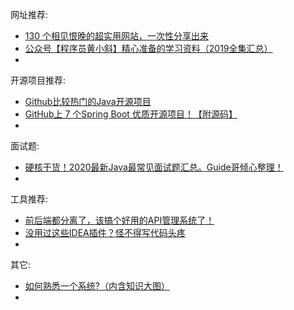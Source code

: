网址推荐:

- [130 个相见恨晚的超实用网站，一次性分享出来](https://blog.csdn.net/qq_43901693/article/details/100606828)
- [公众号【程序员黄小斜】精心准备的学习资料（2019全集汇总）](https://mp.weixin.qq.com/s?__biz=MzUyOTk5NDQwOA==&mid=100003205&idx=1&sn=117ff09444991c9efdee767ec0d326c7&chksm=7a59ca424d2e4354a7964d2b4f59d88b61e64d2eca028271c0c99d07353520239b85d44a1b08&mpshare=1&scene=24&srcid=03047SvGdhrP0GIn7jpsJrix&sharer_sharetime=1583287500096&sharer_shareid=97882d908ba6498447727c27e86f5d0e&key=d20864ce5ca42a5afcf75564125562afe5fd97853e5bd066f90aeeff16a280ff528e0ef9c3d779943ddfc5873183da5eaf0d5c988e1dcaa792796ae189138e15e0b7aea95fb6f2311648d40059355fb0&ascene=14&uin=MTU0ODQ4ODg4MQ%3D%3D&devicetype=Windows+10&version=62080079&lang=zh_CN&exportkey=AWH%2FgT9lgEiOlgAfAySGp5k%3D&pass_ticket=lNQIKpOrHbUrIl4dAPX5VvLUI%2BF8xEVFtV4CKL1gLpiadqSq6r97ArXzpryNl%2F%2Bk)
- 



开源项目推荐:

- [Github比较热门的Java开源项目](https://mp.weixin.qq.com/s?__biz=MzI3NjU2ODA5Mg==&mid=2247485152&idx=1&sn=f649373a43dd0706752c3a3a96493b42&chksm=eb72c793dc054e859cb9aa97757b7aec7015209004d7b707b662fe124d1c208d32f4d332d4cf&scene=0&xtrack=1&key=d20864ce5ca42a5a90019ee69ff4f140985ac2f1fc267782413876bcbd2b860495011720f0df985860d2c611ecd16d54507d0682cca6941b4e79b9c7ab2c0bad2fbf832b5858e77ab3232ea4c84c178b&ascene=14&uin=MTU0ODQ4ODg4MQ%3D%3D&devicetype=Windows+10&version=62080079&lang=zh_CN&exportkey=AWeqBD3ijipZnX8sM%2F09yOE%3D&pass_ticket=lNQIKpOrHbUrIl4dAPX5VvLUI%2BF8xEVFtV4CKL1gLpiadqSq6r97ArXzpryNl%2F%2Bk)
- [GitHub上 7 个Spring Boot 优质开源项目！【附源码】](https://mp.weixin.qq.com/s?__biz=MzIwNTk5NjEzNw==&mid=2247489771&idx=1&sn=1cd800057eba13d5d365fa699c800e24&chksm=972931eda05eb8fbc724775e4c46a8c82df8a291eefeee43d97e5a9e2dfeb7dc7f2613f68ce4&mpshare=1&scene=1&srcid=&sharer_sharetime=1585542455282&sharer_shareid=97882d908ba6498447727c27e86f5d0e&key=d20864ce5ca42a5aeac275cbdbe66bab8a86bbc4b895a353569c48e573f689afc87f1b329de05ad157958fcf4fa998c8da954dbace30833173c90a1ef65365720a5d92363dad14fcb9c42d1865e82433&ascene=1&uin=MTU0ODQ4ODg4MQ%3D%3D&devicetype=Windows+10&version=62080079&lang=zh_CN&exportkey=Aed8DRBKbM6h6g1IDegp6gY%3D&pass_ticket=lNQIKpOrHbUrIl4dAPX5VvLUI%2BF8xEVFtV4CKL1gLpiadqSq6r97ArXzpryNl%2F%2Bk)
- 



面试题:

- [硬核干货！2020最新Java最常见面试题汇总。Guide哥倾心整理！](https://mp.weixin.qq.com/s?__biz=Mzg2OTA0Njk0OA==&mid=2247486299&idx=1&sn=937a1ec94752e4bb247b422da52a0316&chksm=cea24490f9d5cd86a61478797a6fae6fc61d0dc5e4d6c298d85521a89847315b88e9f589db9d&scene=0&xtrack=1&key=bc0dd1d1c2c7d57ac871ae7510abbdb522dd9a818ea6c80303a4c3201408ad4193c6ea0669ec828fc93af3fa4e77da276a38e733f8c3f021b05530b4da5e7b9637c7a557ef379829fbe6c2813d5e1c6c&ascene=14&uin=MTU0ODQ4ODg4MQ%3D%3D&devicetype=Windows+10&version=62080079&lang=zh_CN&exportkey=AY%2Fe6HZsXBeL3YAcDjGdU8M%3D&pass_ticket=lNQIKpOrHbUrIl4dAPX5VvLUI%2BF8xEVFtV4CKL1gLpiadqSq6r97ArXzpryNl%2F%2Bk)
- 



工具推荐:

- [前后端都分离了，该搞个好用的API管理系统了！](https://mp.weixin.qq.com/s?__biz=MzU4ODI1MjA3NQ==&mid=2247484489&idx=1&sn=8d59a12d27de5c50776d1a9967890a7e&chksm=fdded28dcaa95b9b1798009f7b9df7f0381573ad52d7903361687796ca4a7b071024e0085e1e&scene=21#wechat_redirect)
- [没用过这些IDEA插件？怪不得写代码头疼](https://mp.weixin.qq.com/s?__biz=MzU4ODI1MjA3NQ==&mid=2247485342&idx=1&sn=7f845f857593d3a681957a26d348ea54&chksm=fdded15acaa9584c26aca3ccea67560365664f8a2faebe76f7796504df66c0743cd419027d66&scene=21#wechat_redirect)
- 



其它:

- [如何熟悉一个系统?（内含知识大图）](https://mp.weixin.qq.com/s?__biz=MzIxMzEzMjM5NQ==&mid=2651035473&idx=1&sn=9de064291f548d2e6fbc17b56ce8f712&chksm=8c4c4255bb3bcb432caf54b34fc4ccf85b8e8a8d46ecd06025b51947b30a888f1faab0e58d01&scene=0&xtrack=1&key=2c4881e20dc9fe0f684f8d7e16a7173d69e32d471e08ceeb8ef84fdd4bd744240bde505f1ecb3f9be7a64053c6013c6132c2bd85c7ad7d19ab5ae3cb5ff619bed61691e2321daa327f4b7d804dad168b&ascene=14&uin=MTU0ODQ4ODg4MQ%3D%3D&devicetype=Windows+10&version=62080079&lang=zh_CN&exportkey=AS%2FM1Ecb1%2B8rGJNqwrVx5mc%3D&pass_ticket=lNQIKpOrHbUrIl4dAPX5VvLUI%2BF8xEVFtV4CKL1gLpiadqSq6r97ArXzpryNl%2F%2Bk)
- 
